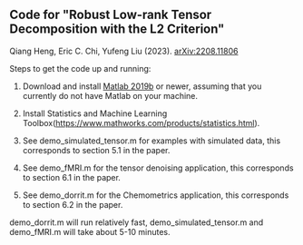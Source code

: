 ## Code for  "Robust Low-rank Tensor Decomposition with the L2 Criterion"

Qiang Heng, Eric C. Chi, Yufeng Liu (2023). [arXiv:2208.11806](https://arxiv.org/pdf/2208.11806.pdf)

Steps to get the code up and running:
1. Download and install [Matlab 2019b](https://www.mathworks.com/products/matlab.html) or newer, assuming that you currently do not have Matlab on your machine.
2. Install Statistics and Machine Learning Toolbox(https://www.mathworks.com/products/statistics.html).


1. See demo_simulated_tensor.m for examples with simulated data, this corresponds to section 5.1 in the paper.
2. See demo_fMRI.m for the tensor denoising application, this corresponds to section 6.1 in the paper.
3. See demo_dorrit.m for the Chemometrics application, this corresponds to section 6.2 in the paper.

demo_dorrit.m will run relatively fast, demo_simulated_tensor.m and demo_fMRI.m will take about 5-10 minutes.
